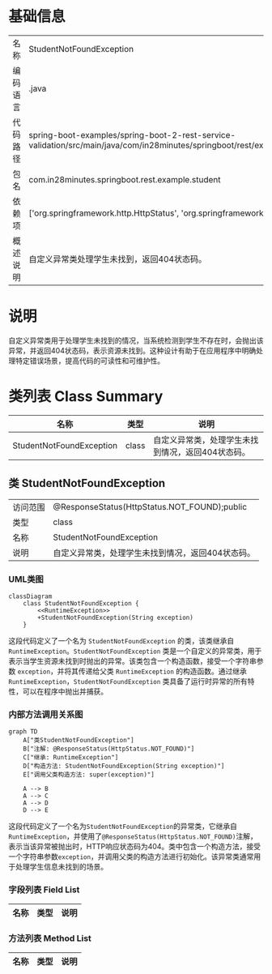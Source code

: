 # 基础信息

|      |      |
|------|------|
| 名称 | StudentNotFoundException |
| 编码语言 | .java |
| 代码路径 | spring-boot-examples/spring-boot-2-rest-service-validation/src/main/java/com/in28minutes/springboot/rest/example/student/StudentNotFoundException.java |
| 包名 | com.in28minutes.springboot.rest.example.student |
| 依赖项 | ['org.springframework.http.HttpStatus', 'org.springframework.web.bind.annotation.ResponseStatus'] |
| 概述说明 | 自定义异常类处理学生未找到，返回404状态码。 |

# 说明

自定义异常类用于处理学生未找到的情况，当系统检测到学生不存在时，会抛出该异常，并返回404状态码，表示资源未找到。这种设计有助于在应用程序中明确处理特定错误场景，提高代码的可读性和可维护性。

# 类列表 Class Summary

| 名称   | 类型  | 说明 |
|-------|------|-------------|
| StudentNotFoundException | class | 自定义异常类，处理学生未找到情况，返回404状态码。 |



## 类 StudentNotFoundException

|      |      |
|------|------|
| 访问范围 | @ResponseStatus(HttpStatus.NOT_FOUND);public |
| 类型 | class |
| 名称 | StudentNotFoundException |
| 说明 | 自定义异常类，处理学生未找到情况，返回404状态码。 |


### UML类图

```mermaid
classDiagram
    class StudentNotFoundException {
        <<RuntimeException>>
        +StudentNotFoundException(String exception)
    }
```

这段代码定义了一个名为 `StudentNotFoundException` 的类，该类继承自 `RuntimeException`。`StudentNotFoundException` 类是一个自定义的异常类，用于表示当学生资源未找到时抛出的异常。该类包含一个构造函数，接受一个字符串参数 `exception`，并将其传递给父类 `RuntimeException` 的构造函数。通过继承 `RuntimeException`，`StudentNotFoundException` 类具备了运行时异常的所有特性，可以在程序中抛出并捕获。


### 内部方法调用关系图

```mermaid
graph TD
    A["类StudentNotFoundException"]
    B["注解: @ResponseStatus(HttpStatus.NOT_FOUND)"]
    C["继承: RuntimeException"]
    D["构造方法: StudentNotFoundException(String exception)"]
    E["调用父类构造方法: super(exception)"]

    A --> B
    A --> C
    A --> D
    D --> E
```

这段代码定义了一个名为`StudentNotFoundException`的异常类，它继承自`RuntimeException`，并使用了`@ResponseStatus(HttpStatus.NOT_FOUND)`注解，表示当该异常被抛出时，HTTP响应状态码为404。类中包含一个构造方法，接受一个字符串参数`exception`，并调用父类的构造方法进行初始化。该异常类通常用于处理学生信息未找到的场景。

### 字段列表 Field List

| 名称  | 类型  | 说明 |
|-------|-------|------|

### 方法列表 Method List

| 名称  | 类型  | 说明 |
|-------|-------|------|




